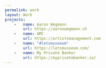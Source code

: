 ```yaml
---
permalink: work
layout: Work
projects: 
    -   name: Aaron Wegmann
        url: https://aaronwegmann.ch
    -   name: AMC
        url: https://artistsmanagement.com
    -   name: "#letsmuseeum"
        url: https://letsmuseeum.com/
    -   name: My Private Banker
        url: https://myprivatebanker.io/
---
```

